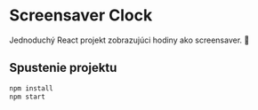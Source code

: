 # Screensaver Clock

Jednoduchý React projekt zobrazujúci hodiny ako screensaver. 🚀

## Spustenie projektu

```bash
npm install
npm start